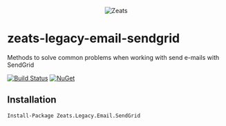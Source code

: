 ﻿<div align="center">

![Zeats](https://zeatsbalancaautomatica.blob.core.windows.net/icons/nuget.png)

</div>

# zeats-legacy-email-sendgrid

Methods to solve common problems when working with send e-mails with SendGrid

[![Build Status](https://dev.azure.com/zeats/Legacy/_apis/build/status/zeats-legacy-email-sendgrid?branchName=master)](https://dev.azure.com/zeats/Legacy/_build/latest?definitionId=38&branchName=master)
[![NuGet](https://img.shields.io/nuget/v/Zeats.Legacy.Email.SendGrid.svg)](https://www.nuget.org/packages/Zeats.Legacy.Email.SendGrid)

## Installation

```PM>
Install-Package Zeats.Legacy.Email.SendGrid
```